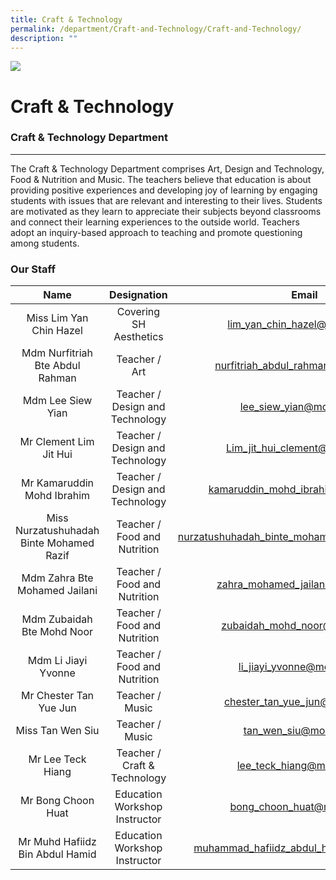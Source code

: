 ```yaml
---
title: Craft & Technology
permalink: /department/Craft-and-Technology/Craft-and-Technology/
description: ""
---
```

![](/images/Banner.jpg)

Craft & Technology
==================

### Craft & Technology Department
-----------------------------

  

The Craft & Technology Department comprises Art, Design and Technology, Food & Nutrition and Music. The teachers believe that education is about providing positive experiences and developing joy of learning by engaging students with issues that are relevant and interesting to their lives. Students are motivated as they learn to appreciate their subjects beyond classrooms and connect their learning experiences to the outside world. Teachers adopt an inquiry-based approach to teaching and promote questioning among students.

### Our Staff

|                 **Name**                 |         **Designation**         |                    **Email**                   |
|:----------------------------------------:|:--------------------------------:|:----------------------------------------------:|
|          Miss Lim Yan Chin Hazel         |      Covering SH Aesthetics      |          lim_yan_chin_hazel@moe.edu.sg         |
|      Mdm Nurfitriah Bte Abdul Rahman     |          Teacher / Art           |       nurfitriah_abdul_rahman@moe.edu.sg       |
|             Mdm Lee Siew Yian            | Teacher / Design and Technology  |            lee_siew_yian@moe.edu.sg            |
|          Mr Clement Lim Jit Hui          | Teacher / Design and Technology  |         Lim_jit_hui_clement@moe.edu.sg         |
|        Mr Kamaruddin Mohd Ibrahim        | Teacher / Design and Technology  |       kamaruddin_mohd_ibrahim@moe.edu.sg       |
| Miss Nurzatushuhadah Binte Mohamed Razif |   Teacher / Food and Nutrition   | nurzatushuhadah_binte_mohamed_razif@moe.edu.sg |
|       Mdm Zahra Bte Mohamed Jailani      |   Teacher / Food and Nutrition   |        zahra_mohamed_jailani@moe.edu.sg        |
|        Mdm Zubaidah Bte Mohd Noor        |   Teacher / Food and Nutrition   |          zubaidah_mohd_noor@moe.edu.sg         |
|            Mdm Li Jiayi Yvonne           |   Teacher / Food and Nutrition   |           li_jiayi_yvonne@moe.edu.sg           |
|          Mr Chester Tan Yue Jun          |         Teacher / Music          |         chester_tan_yue_jun@moe.edu.sg         |
|             Miss Tan Wen Siu             |         Teacher / Music          |             tan_wen_siu@moe.edu.sg             |
|             Mr Lee Teck Hiang            |   Teacher / Craft & Technology   |            lee_teck_hiang@moe.edu.sg           |
|            Mr Bong Choon Huat            |   Education Workshop Instructor  |           bong_choon_huat@moe.edu.sg           |
|      Mr Muhd Hafiidz Bin Abdul Hamid     |  Education Workshop Instructor   |     muhammad_hafiidz_abdul_hamid@moe.edu.sg    |